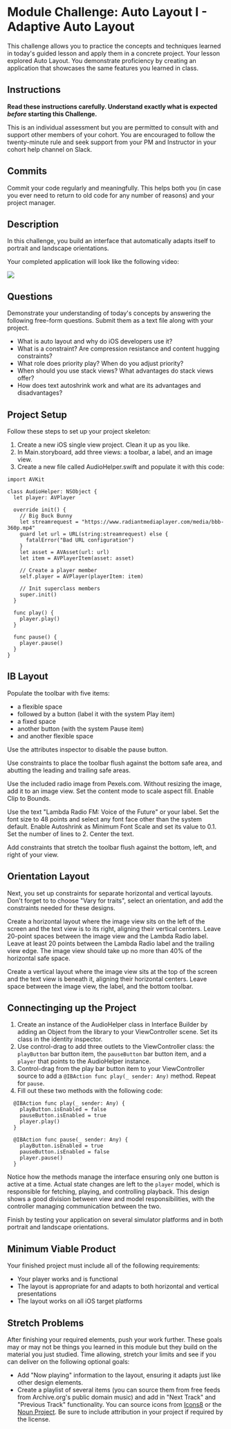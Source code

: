 # Module Challenge: Auto Layout I - Adaptive Auto Layout

This challenge allows you to practice the concepts and techniques learned in today's guided lesson and apply them in a concrete project. Your lesson explored Auto Layout. You demonstrate proficiency by creating an application that showcases the same features you learned in class.

## Instructions

**Read these instructions carefully. Understand exactly what is expected _before_ starting this Challenge.**

This is an individual assessment but you are permitted to consult with and support other members of your cohort. You are encouraged to follow the twenty-minute rule and seek support from your PM and Instructor in your cohort help channel on Slack. 

## Commits

Commit your code regularly and meaningfully. This helps both you (in case you ever need to return to old code for any number of reasons) and your project manager.

## Description

In this challenge, you build an interface that automatically adapts itself to portrait and landscape orientations.

Your completed application will look like the following video:

[![](https://img.youtube.com/vi/FBtgEpkw1BI/0.jpg)](https://youtu.be/FBtgEpkw1BI)

## Questions

Demonstrate your understanding of today's concepts by answering the following free-form questions. Submit them as a text file along with your project.

* What is auto layout and why do iOS developers use it?
* What is a constraint? Are compression resistance and content hugging constraints?
* What role does priority play? When do you adjust priority?
* When should you use stack views? What advantages do stack views offer?
* How does text autoshrink work and what are its advantages and disadvantages?

## Project Setup

Follow these steps to set up your project skeleton:

1. Create a new iOS single view project. Clean it up as you like.
1. In Main.storyboard, add three views: a toolbar, a label, and an image view.
1. Create a new file called AudioHelper.swift and populate it with this code:

```
import AVKit

class AudioHelper: NSObject {
  let player: AVPlayer
  
  override init() {
    // Big Buck Bunny
    let streamrequest = "https://www.radiantmediaplayer.com/media/bbb-360p.mp4"
    guard let url = URL(string:streamrequest) else {
      fatalError("Bad URL configuration")
    }
    let asset = AVAsset(url: url)
    let item = AVPlayerItem(asset: asset)
    
    // Create a player member
    self.player = AVPlayer(playerItem: item)
    
    // Init superclass members
    super.init()
  }
  
  func play() {
    player.play()
  }
  
  func pause() {
    player.pause()
  }  
}
```

## IB Layout

Populate the toolbar with five items: 

- a flexible space 
- followed by a button (label it with the system Play item)
- a fixed space
- another button (with the system Pause item)
- and another flexible space

Use the attributes inspector to disable the pause button.

Use constraints to place the toolbar flush against the bottom safe area, and abutting the leading and trailing safe areas.

Use the included radio image from Pexels.com. Without resizing the image, add it to an image view. Set the content mode to scale aspect fill. Enable Clip to Bounds.

Use the text "Lambda Radio FM: Voice of the Future" or your label. Set the font size to 48 points and select any font face other than the system default. Enable Autoshrink as Minimum Font Scale and set its value to 0.1. Set the number of lines to 2. Center the text.

Add constraints that stretch the toolbar flush against the bottom, left, and right of your view.

## Orientation Layout

Next, you set up constraints for separate horizontal and vertical layouts. Don't forget to to choose "Vary for traits", select an orientation, and add the constraints needed for these designs.

Create a horizontal layout where the image view sits on the left of the screen and the text view is to its right, aligning their vertical centers. Leave 20-point spaces between the image view and the Lambda Radio label. Leave at least 20 points between the Lambda Radio label and the trailing view edge. The image view should take up no more than 40% of the horizontal safe space.

Create a vertical layout where the image view sits at the top of the screen and the text view is beneath it, aligning their horizontal centers. Leave space between the image view, the label, and the bottom toolbar.


## Connectinging up the Project

1. Create an instance of the AudioHelper class in Interface Builder by adding an Object from the library to your ViewController scene. Set its class in the identity inspector.
2. Use control-drag to add three outlets to the ViewController class: the `playButton` bar button item, the `pauseButton` bar button item, and a `player` that points to the AudioHelper instance.
3. Control-drag from the play bar button item to your ViewController source to add a `@IBAction func play(_ sender: Any)` method. Repeat for `pause`.
4. Fill out these two methods with the following code:

```
  @IBAction func play(_ sender: Any) {
    playButton.isEnabled = false
    pauseButton.isEnabled = true
    player.play()
  }
  
  @IBAction func pause(_ sender: Any) {
    playButton.isEnabled = true
    pauseButton.isEnabled = false
    player.pause()
  }
```

Notice how the methods manage the interface ensuring only one button is active at a time. Actual state changes are left to the `player` model, which is responsible for fetching, playing, and controlling playback. This design shows a good division between view and model responsibilities, with the controller managing communication between the two.

Finish by testing your application on several simulator platforms and in both portrait and landscape orientations.


## Minimum Viable Product

Your finished project must include all of the following requirements:

* Your player works and is functional
* The layout is appropriate for and adapts to both horizontal and vertical presentations
* The layout works on all iOS target platforms
 
## Stretch Problems

After finishing your required elements, push your work further. These goals may or may not be things you learned in this module but they build on the material you just studied. Time allowing, stretch your limits and see if you can deliver on the following optional goals:

* Add "Now playing" information to the layout, ensuring it adapts just like other design elements.
* Create a playlist of several items (you can source them from free feeds from Archive.org's public domain music) and add in "Next Track" and "Previous Track" functionality. You can source icons from [Icons8](https://icons8.com/ios) or the [Noun Project](https://thenounproject.com). Be sure to include attribution in your project if required by the license.